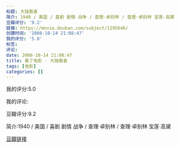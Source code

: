 ```yaml
---
标题: 大独裁者
简介: 1940 / 美国 / 喜剧 剧情 战争 / 查理·卓别林 / 查理·卓别林 宝莲·高黛
豆瓣评分: '9.2'
链接: https://movie.douban.com/subject/1295646/
创建时间: '2008-10-14 21:08:47'
我的评分: '5.0'
标签:
评论:
date: 2008-10-14 21:08:47
title: 看了电影 - 大独裁者
tags: [电影]
categories: []
---
```


我的评分:5.0

我的评论:

豆瓣评分:9.2

简介:1940 / 美国 / 喜剧 剧情 战争 / 查理·卓别林 / 查理·卓别林 宝莲·高黛

[豆瓣链接](https://movie.douban.com/subject/1295646/)

